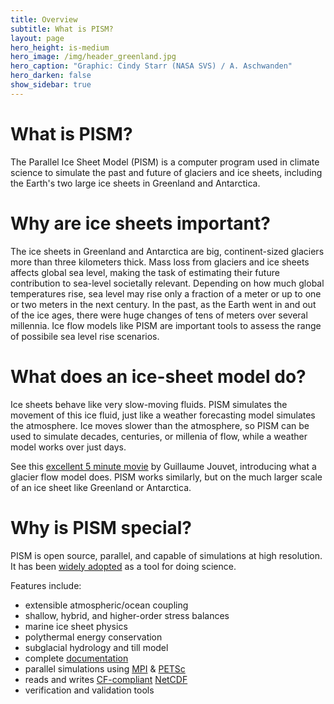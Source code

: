 ```yaml
---
title: Overview
subtitle: What is PISM?
layout: page
hero_height: is-medium
hero_image: /img/header_greenland.jpg
hero_caption: "Graphic: Cindy Starr (NASA SVS) / A. Aschwanden"
hero_darken: false
show_sidebar: true
---
```


# What is PISM?

The Parallel Ice Sheet Model (PISM) is a computer program used in climate science to simulate the past and future of glaciers and ice sheets, including the Earth's two large ice sheets in Greenland and Antarctica.

# Why are ice sheets important?

The ice sheets in Greenland and Antarctica are big, continent-sized glaciers more than three kilometers thick. Mass loss from glaciers and ice sheets affects global sea level, making the task of estimating their future contribution to sea-level societally relevant. Depending on how much global temperatures rise, sea level may rise only a fraction of a meter or up to one or two meters in the next century. In the past, as the Earth went in and out of the ice ages, there were huge changes of tens of meters over several millennia. Ice flow models like PISM are important tools to assess the range of possibile sea level rise scenarios.

# What does an ice-sheet model do?

Ice sheets behave like very slow-moving fluids. PISM simulates the movement of this ice fluid, just like a weather forecasting model simulates the atmosphere. Ice moves slower than the atmosphere, so PISM can be used to simulate decades, centuries, or millenia of flow, while a weather model works over just days.

See this [excellent 5 minute movie](https://www.imaginary.org/film/the-future-of-glaciers) by Guillaume Jouvet, introducing what a glacier flow model does. PISM works similarly, but on the much larger scale of an ice sheet like Greenland or Antarctica.

# Why is PISM special?

PISM is open source, parallel, and capable of simulations at high resolution. It has been [widely adopted](/publications/) as a tool for doing science.

Features include:

 * extensible atmospheric/ocean coupling
 * shallow, hybrid, and higher-order stress balances
 * marine ice sheet physics
 * polythermal energy conservation
 * subglacial hydrology and till model
 * complete [documentation](https://www.pism.io/docs/)
 * parallel simulations using [MPI](https://en.wikipedia.org/wiki/Message_Passing_Interface) & [PETSc](http://www.mcs.anl.gov/petsc/)
 * reads and writes [CF-compliant](http://cfconventions.org/) [NetCDF](http://www.unidata.ucar.edu/software/netcdf/)
 * verification and validation tools
